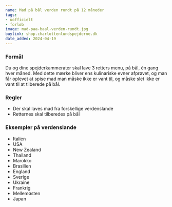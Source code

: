 ```yaml
---
name: Mad på bål verden rundt på 12 måneder
tags:
- uofficielt
- forløb
image: mad-paa-baal-verden-rundt.jpg
buylink: shop.charlottenlundspejderne.dk
date_added: 2024-04-19
---
```

### Formål 
Du og dine spejderkammerater skal lave 3 retters menu, på bål, én gang hver måned.
Med dette mærke bliver ens kulinariske evner afprøvet, og man får oplevet at spise mad man måske ikke er vant til, og måske slet ikke er vant til at tilberede på bål. 

### Regler

- Der skal laves mad fra forskellige verdenslande 
- Retternes skal tilberedes på bål 

### Eksempler på verdenslande 

- Italien
- USA
- New Zealand
- Thailand
- Marokko
- Brasilien
- England
- Sverige
- Ukraine
- Frankrig
- Mellemøsten
- Japan

